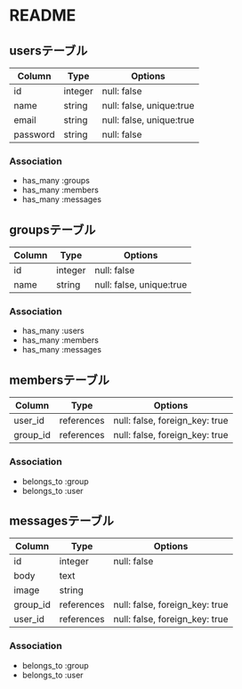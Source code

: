 # README

## usersテーブル

|Column|Type|Options|
|------|----|-------|
|id|integer|null: false|
|name|string|null: false, unique:true|
|email|string|null: false, unique:true|
|password|string|null: false|

### Association
- has_many :groups
- has_many :members
- has_many :messages


## groupsテーブル

|Column|Type|Options|
|------|----|-------|
|id|integer|null: false|
|name|string|null: false, unique:true|

### Association
- has_many :users
- has_many :members
- has_many :messages


## membersテーブル

|Column|Type|Options|
|------|----|-------|
|user_id|references|null: false, foreign_key: true|
|group_id|references|null: false, foreign_key: true|

### Association
- belongs_to :group
- belongs_to :user


## messagesテーブル

|Column|Type|Options|
|------|----|-------|
|id|integer|null: false|
|body|text|
|image|string|
|group_id|references|null: false, foreign_key: true|
|user_id|references|null: false, foreign_key: true|

### Association
- belongs_to :group
- belongs_to :user
